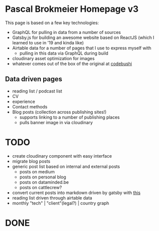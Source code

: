 # Pascal Brokmeier Homepage v3

This page is based on a few key technologies:
- GraphQL for pulling in data from a number of sources
- Gatsby.js for building an awesome website based on ReactJS (which I learned to use in '19 and kinda like)
- Airtable data for a number of pages that I use to express myself with
  - pulling in this data via GraphQL during build
- cloudinary asset optimization for images
- whatever comes out of the box of the original at [codebushi](https://github.com/codebushi/gatsby-starter-forty)


## Data driven pages

- reading list / podcast list
- CV
- experience
- Contact methods
- Blog posts (collection across publishing sites!)
    - supports linking to a number of publishing places
    - pulls banner image in via cloudinary

# TODO
- create cloudinary component with easy interface
- migrate blog posts
- generic post list based on internal and external posts
  - posts on medium
  - posts on personal blog
  - posts on dataminded.be
  - posts on cattlecrew?
- convert current posts into markdown driven by gatsby with [this](https://www.gatsbyjs.org/docs/adding-markdown-pages/)
- reading list driven through airtable data
- monthly "tech" | "client"(legal?) | country graph

# DONE